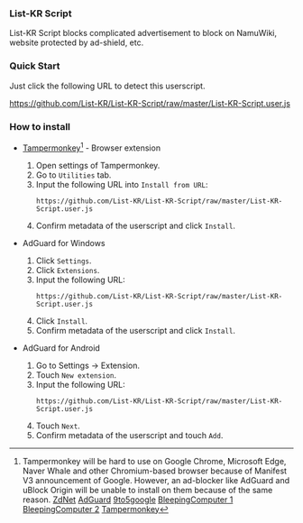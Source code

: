 ### List-KR Script
List-KR Script blocks complicated advertisement to block on NamuWiki, website protected by ad-shield, etc.

### Quick Start
Just click the following URL to detect this userscript.

https://github.com/List-KR/List-KR-Script/raw/master/List-KR-Script.user.js

### How to install
- [Tampermonkey](https://addons.mozilla.org/en-US/firefox/addon/tampermonkey/)[^Compatibility] - Browser extension
    1. Open settings of Tampermonkey.
    2. Go to `Utilities` tab.
    3. Input the following URL into `Install from URL`:
        ```
        https://github.com/List-KR/List-KR-Script/raw/master/List-KR-Script.user.js
        ```
    4. Confirm metadata of the userscript and click `Install`.
    
- AdGuard for Windows
    1. Click `Settings`.
    2. Click `Extensions`.
    3. Input the following URL:
        ```
        https://github.com/List-KR/List-KR-Script/raw/master/List-KR-Script.user.js
        ```
    4. Click `Install`.
    5. Confirm metadata of the userscript and click `Install`.


- AdGuard for Android
    1. Go to Settings -> Extension.
    2. Touch `New extension`.
    3. Input the following URL:
        ```
        https://github.com/List-KR/List-KR-Script/raw/master/List-KR-Script.user.js
        ```
    4. Touch `Next`.
    5. Confirm metadata of the userscript and touch `Add`.

[^Compatibility]: Tampermonkey will be hard to use on Google Chrome, Microsoft Edge, Naver Whale and other Chromium-based browser because of Manifest V3 announcement of Google. However, an ad-blocker like AdGuard and uBlock Origin will be unable to install on them because of the same reason. [ZdNet](https://www.zdnet.com/article/chrome-api-update-will-kill-a-bunch-of-other-extensions-not-just-ad-blockers/) [AdGuard](https://adguard.com/en/blog/manifestv3-timeline.html) [9to5google](https://9to5google.com/2019/01/29/chrome-manifest-v3-tampermonkey/) [BleepingComputer 1](https://www.bleepingcomputer.com/news/google/tampermonkey-may-be-the-next-victim-of-googles-chrome-manifest-v3-changes/) [BleepingComputer 2](https://www.bleepingcomputer.com/news/security/chrome-extension-manifest-v3-may-break-ublock-origin-content-blocker/) [Tampermonkey](https://github.com/Tampermonkey/tampermonkey/issues/644)